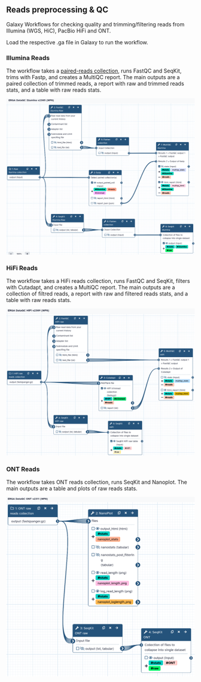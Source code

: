 ## Reads preprocessing & QC
Galaxy Workflows for checking quality and trimming/filtering reads from Illumina (WGS, HiC), PacBio HiFi and ONT.

Load the respective .ga file in Galaxy to run the workflow.


### Illumina Reads
The workflow takes a [paired-reads collection](https://training.galaxyproject.org/training-material/topics/galaxy-interface/tutorials/collections/tutorial.html), runs FastQC and SeqKit, trims with Fastp, and creates a MultiQC report. The main outputs are a paired collection of trimmed reads, a report with raw and trimmed reads stats, and a table with raw reads stats.

![QCillu2305](pics/QC_illu_2309.png)


### HiFi Reads
The workflow takes a HiFi reads collection, runs FastQC and SeqKit, filters with Cutadapt, and creates a MultiQC report. The main outputs are a collection of filtred reads, a report with raw and filtered reads stats, and a table with raw reads stats.

![QChifi2305](pics/QC_hifi_2309.png)

### ONT Reads
The workflow takes ONT reads collection, runs SeqKit and Nanoplot. The main outputs are a table and plots of raw reads stats.

![QCont2305](pics/QC_ont_2311.png)



